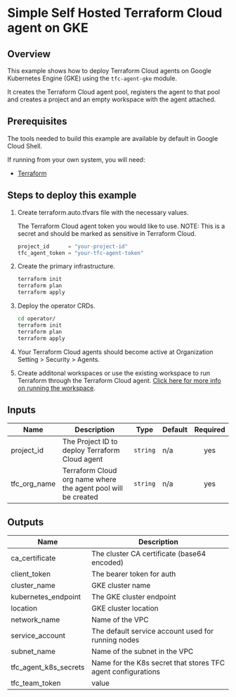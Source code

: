 # Simple Self Hosted Terraform Cloud agent on GKE

## Overview

This example shows how to deploy Terraform Cloud agents on Google Kubernetes Engine (GKE) using the `tfc-agent-gke` module.

It creates the Terraform Cloud agent pool, registers the agent to that pool and creates a project and an empty workspace with the agent attached.

## Prerequisites

The tools needed to build this example are available by default in Google Cloud Shell.

If running from your own system, you will need:

- [Terraform](https://developer.hashicorp.com/terraform/downloads)

## Steps to deploy this example

1. Create terraform.auto.tfvars file with the necessary values.

    The Terraform Cloud agent token you would like to use. NOTE: This is a secret and should be marked as sensitive in Terraform Cloud.

    ```tf
    project_id      = "your-project-id"
    tfc_agent_token = "your-tfc-agent-token"
    ```

1. Create the primary infrastructure.

    ```sh
    terraform init
    terraform plan
    terraform apply
    ```

1. Deploy the operator CRDs.

    ```sh
    cd operator/
    terraform init
    terraform plan
    terraform apply
    ```

1. Your Terraform Cloud agents should become active at Organization Setting > Security > Agents.

1. Create additonal workspaces or use the existing workspace to run Terraform through the Terraform Cloud agent. [Click here for more info on running the workspace](https://registry.terraform.io/providers/hashicorp/tfe/latest/docs/resources/workspace_run#example-usage).

<!-- BEGINNING OF PRE-COMMIT-TERRAFORM DOCS HOOK -->
## Inputs

| Name | Description | Type | Default | Required |
|------|-------------|------|---------|:--------:|
| project\_id | The Project ID to deploy Terraform Cloud agent | `string` | n/a | yes |
| tfc\_org\_name | Terraform Cloud org name where the agent pool will be created | `string` | n/a | yes |

## Outputs

| Name | Description |
|------|-------------|
| ca\_certificate | The cluster CA certificate (base64 encoded) |
| client\_token | The bearer token for auth |
| cluster\_name | GKE cluster name |
| kubernetes\_endpoint | The GKE cluster endpoint |
| location | GKE cluster location |
| network\_name | Name of the VPC |
| service\_account | The default service account used for running nodes |
| subnet\_name | Name of the subnet in the VPC |
| tfc\_agent\_k8s\_secrets | Name for the K8s secret that stores TFC agent configurations |
| tfc\_team\_token | value |

 <!-- END OF PRE-COMMIT-TERRAFORM DOCS HOOK -->
